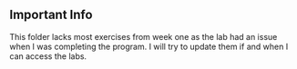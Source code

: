 ## Important Info

This folder lacks most exercises from week one as the lab had an issue when I was completing the program. I will try to update them if and when I can access the labs.
